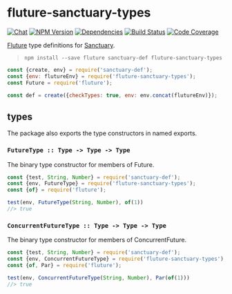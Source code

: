 # fluture-sanctuary-types

[![Chat](https://badges.gitter.im/fluture-js/fluture-sanctuary-types.svg)](https://gitter.im/fluture-js/fluture)
[![NPM Version](https://badge.fury.io/js/fluture-sanctuary-types.svg)](https://www.npmjs.com/package/fluture-sanctuary-types)
[![Dependencies](https://david-dm.org/fluture-js/fluture-sanctuary-types.svg)](https://david-dm.org/fluture-js/fluture-sanctuary-types)
[![Build Status](https://travis-ci.org/fluture-js/fluture-sanctuary-types.svg?branch=master)](https://travis-ci.org/fluture-js/fluture-sanctuary-types)
[![Code Coverage](https://codecov.io/gh/fluture-js/fluture-sanctuary-types/branch/master/graph/badge.svg)](https://codecov.io/gh/fluture-js/fluture-sanctuary-types)

[Fluture][] type definitions for [Sanctuary][].

> `npm install --save fluture sanctuary-def fluture-sanctuary-types`

```js
const {create, env} = require('sanctuary-def');
const {env: flutureEnv} = require('fluture-sanctuary-types');
const Future = require('fluture');

const def = create({checkTypes: true, env: env.concat(flutureEnv)});
```

## types

The package also exports the type constructors in named exports.

### `FutureType :: Type -> Type -> Type`

The binary type constructor for members of Future.

```js
const {test, String, Number} = require('sanctuary-def');
const {env, FutureType} = require('fluture-sanctuary-types');
const {of} = require('fluture');

test(env, FutureType(String, Number), of(1))
//> true
```

### `ConcurrentFutureType :: Type -> Type -> Type`

The binary type constructor for members of ConcurrentFuture.

```js
const {test, String, Number} = require('sanctuary-def');
const {env, ConcurrentFutureType} = require('fluture-sanctuary-types');
const {of, Par} = require('fluture');

test(env, ConcurrentFutureType(String, Number), Par(of(1)))
//> true
```

[Fluture]:    https://github.com/fluture-js/Fluture
[Sanctuary]:  https://sanctuary.js.org/
